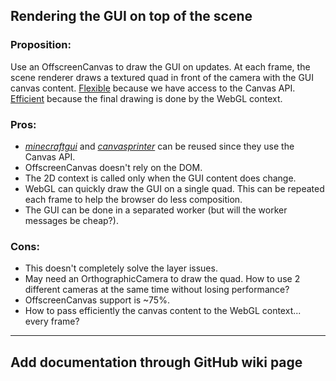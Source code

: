 ## Rendering the GUI on top of the scene

### Proposition:
Use an OffscreenCanvas to draw the GUI on updates. At each frame, the scene renderer draws a textured quad in front of the camera with the GUI canvas content.
<u>Flexible</u> because we have access to the Canvas API.
<u>Efficient</u> because the final drawing is done by the WebGL context.

### Pros:
- [*minecraftgui*](https://github.com/matteokeole/minecraftgui) and [*canvasprinter*](https://github.com/matteokeole/canvasprinter) can be reused since they use the Canvas API.
- OffscreenCanvas doesn't rely on the DOM.
- The 2D context is called only when the GUI content does change.
- WebGL can quickly draw the GUI on a single quad. This can be repeated each frame to help the browser do less composition.
- The GUI can be done in a separated worker (but will the worker messages be cheap?).

### Cons:
- This doesn't completely solve the layer issues.
- May need an OrthographicCamera to draw the quad. How to use 2 different cameras at the same time without losing performance?
- OffscreenCanvas support is ~75%.
- How to pass efficiently the canvas content to the WebGL context... every frame?

***

## Add documentation through GitHub wiki page
